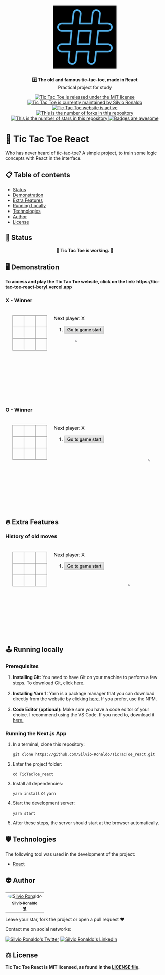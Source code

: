 <h1 align="center">
  <img src="./assets/tictactoe-logo.png" alt="Tic Tac Toe React Logo" height=200 width=200 />
</h1>

<p align="center"><strong>#️⃣ The old and famous tic-tac-toe, made in React</strong></br>Practical project for study<p>

<p align="center">
  <a href="./LICENSE">
    <img src="https://img.shields.io/badge/license-MIT-blue" alt="Tic Tac Toe is released under the MIT license" />
  </a>
  <a href="https://GitHub.com/Silvio-Ronaldo/TicTacToe_react/graphs/commit-activity">
    <img src="https://img.shields.io/badge/Maintained%3F-yes-brightgreen" alt="Tic Tac Toe is currently maintained by Silvio Ronaldo" />
  </a>
  <a href="https://tic-tac-toe-react-beryl.vercel.app">
    <img src="https://img.shields.io/badge/website-up-brightgreen" alt="Tic Tac Toe website is active" />
  </a>
  <a href="https://GitHub.com/Silvio-Ronaldo/TicTacToe_react/network/">
    <img src="https://img.shields.io/github/forks/Silvio-Ronaldo/TicTacToe_react?style=social" alt="This is the number of forks in this repository" />
  </a>
  <a href="https://GitHub.com/Silvio-Ronaldo/TicTacToe_react/stargazers/">
    <img src="https://img.shields.io/github/stars/Silvio-Ronaldo/TicTacToe_react?style=social" alt="This is the number of stars in this repository" />
  </a>
  <a href="https://github.com/Naereen/badges">
    <img src="https://img.shields.io/badge/badge-awesome-brightgreen" alt="Badges are awesome" />
  </a>
</p>


<h1>🧩 Tic Tac Toe React</h1>
<p>Who has never heard of tic-tac-toe? A simple project, to train some logic concepts with React in the interface.</p>

<h2>
  📋 Table of contents
</h2>
<ul>
  <li><a href="https://github.com/Silvio-Ronaldo/TicTacToe_react#-status">Status</a></li>
  <li><a href="https://github.com/Silvio-Ronaldo/TicTacToe_react#%EF%B8%8F-demonstration">Demonstration</a></li>
  <li><a href="https://github.com/Silvio-Ronaldo/TicTacToe_react#-extra-features">Extra Features</a></li>
  <li><a href="https://github.com/Silvio-Ronaldo/TicTacToe_react#%EF%B8%8F-running-locally">Running Locally</a></li>
  <li><a href="https://github.com/Silvio-Ronaldo/TicTacToe_react#%EF%B8%8F-technologies">Technologies</a></li>
  <li><a href="https://github.com/Silvio-Ronaldo/TicTacToe_react#-author">Author</a></li>
  <li><a href="https://github.com/Silvio-Ronaldo/TicTacToe_react#%EF%B8%8F-license">License</a></li>
</ul>


<h2>📌 Status</h2>
<h4 align="center">💯 Tic Tac Toe is working. 🚀</h4>


<h2>🖥️ Demonstration</h2>
<p>
  <strong>To access and play the Tic Tac Toe website, click on the link: https://tic-tac-toe-react-beryl.vercel.app</strong>
</p>

<h3>X - Winner</h3>
  <p align="center">
    <img src="./assets/ticatactoe-x-winner.gif" alt="X winner Tic Tac Toe" />
  </p>
  
<h3>O - Winner</h3>
  <p align="center">
    <img src="./assets/tictactoe-o-winner.gif" alt="O winner Tic Tac Toe" />
  </p>
  
  
<h2>🔥 Extra Features</h2>
<h3>History of old moves</h3>
  <p align="center">
    <img src="./assets/history-moves.gif" alt="History of old moves in Tic Tac Toe" />
  </p>
 
 
 <h2>🕹️ Running locally</h2>
<h3>Prerequisites</h3>
<ol>
  <li><strong>Installing Git:</strong> You need to have Git on your machine to perform a few steps. To download Git, click <a href="https://git-scm.com/downloads">here.</a></li></br>
  <li><strong>Installing Yarn 1:</strong> Yarn is a package manager that you can download directly from the website by clicking <a href="https://classic.yarnpkg.com/en/docs/install#windows-stable">here.</a> If you prefer, use the NPM.</li></br>
  <li><strong>Code Editor (optional):</strong> Make sure you have a code editor of your choice. I recommend using the VS Code. If you need to, download it <a href="https://code.visualstudio.com/Download">here.</a></li>
</ol>

<h3>Running the Next.js App</h3>
<ol>
  <li>In a terminal, clone this repository:
    <p><code>git clone https://github.com/Silvio-Ronaldo/TicTacToe_react.git</code></p>
  </li>
  <li>Enter the project folder:
    <p><code>cd TicTacToe_react</code></p>
  </li>
  <li>Install all dependencies:
    <p><code>yarn install</code> or <code>yarn</code></p>
  </li>
  <li>Start the development server:
    <p><code>yarn start</code></p>
  </li>
  <li>After these steps, the server should start at the browser automatically.</li>
</ol>


<h2>🛡️ Technologies</h2>
<p>The following tool was used in the development of the project: </p>

<ul>
  <li><a href="https://pt-br.reactjs.org">React</a></li>
</ul>


<h2>👽 Author</h2>
<table>
  <tr>
    <td align="center"><a href="https://github.com/Silvio-Ronaldo"><img style="border-radius: 50%;" src="https://avatars.githubusercontent.com/u/48893927?v=4" width="100px;" alt="Silvio Ronaldo"/><br /><sub><b>Silvio Ronaldo</b></sub></a><br /><a href="https://github.com/Silvio-Ronaldo" title="Silvio Ronaldo">🍀</a></td>
  </tr>
</table>
<p>Leave your star, fork the project or open a pull request ❤️</p>
<p>Contact me on social networks: </p>
<p><a href="https://twitter.com/sivirinoo"><img src="https://img.shields.io/twitter/follow/sivirinoo?style=social" alt="Silvio Ronaldo's Twitter" /></a>
<a href="https://br.linkedin.com/in/silvio-ronaldo77"><img src="https://img.shields.io/badge/-Silvio-blue?style=flat&logo=Linkedin&logoColor=white" alt="Silvio Ronaldo's LinkedIn" /></a></p>


<h2>⚖️ License</h2>
<p><strong>Tic Tac Toe React is MIT licensed, as found in the <a href="./LICENSE">LICENSE file</a>.</strong></p>
